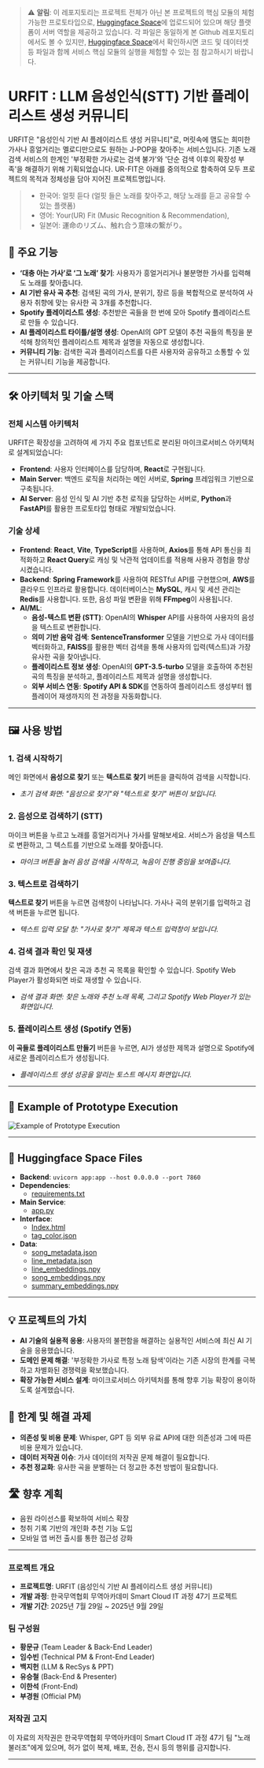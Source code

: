 > ⚠️ **알림**: 이 레포지토리는 프로젝트 전체가 아닌 본 프로젝트의 핵심 모듈의 체험 가능한 프로토타입으로, [Huggingface Space](https://huggingface.co/spaces/fairyofdata/JPOP_STT_Module/tree/main)에 업로드되어 있으며 해당 플랫폼이 서버 역할을 제공하고 있습니다. 각 파일은 동일하게 본 Github 레포지토리에서도 볼 수 있지만, [Huggingface Space](https://huggingface.co/spaces/fairyofdata/JPOP_STT_Module/tree/main)에서 확인하시면 코드 및 데이터셋 등 파일과 함께 서비스 핵심 모듈의 실행을 체험할 수 있는 점 참고하시기 바랍니다.  

# URFIT : LLM 음성인식(STT) 기반 플레이리스트 생성 커뮤니티

URFIT은 "음성인식 기반 AI 플레이리스트 생성 커뮤니티"로, 머릿속에 맴도는 희미한 가사나 흥얼거리는 멜로디만으로도 원하는 J-POP을 찾아주는 서비스입니다. 기존 노래 검색 서비스의 한계인 '부정확한 가사로는 검색 불가'와 '단순 검색 이후의 확장성 부족'을 해결하기 위해 기획되었습니다. UR-FIT은 아래를 중의적으로 함축하여 모두 프로젝트의 목적과 정체성을 담아 지어진 프로젝트명입니다. 
>  * 한국어: 얼핏 듣다 (얼핏 들은 노래를 찾아주고, 해당 노래를 듣고 공유할 수 있는 플랫폼)
>  * 영어: Your(UR) Fit (Music Recognition & Recommendation),
>  * 일본어: 運命のリズム、触れ合う意味の繋がり。

## 🎵 주요 기능

  * **‘대충 아는 가사’로 ‘그 노래’ 찾기**: 사용자가 흥얼거리거나 불분명한 가사를 입력해도 노래를 찾아줍니다.
  * **AI 기반 유사 곡 추천**: 검색된 곡의 가사, 분위기, 장르 등을 복합적으로 분석하여 사용자 취향에 맞는 유사한 곡 3개를 추천합니다.
  * **Spotify 플레이리스트 생성**: 추천받은 곡들을 한 번에 모아 Spotify 플레이리스트로 만들 수 있습니다.
  * **AI 플레이리스트 타이틀/설명 생성**: OpenAI의 GPT 모델이 추천 곡들의 특징을 분석해 창의적인 플레이리스트 제목과 설명을 자동으로 생성합니다.
  * **커뮤니티 기능**: 검색한 곡과 플레이리스트를 다른 사용자와 공유하고 소통할 수 있는 커뮤니티 기능을 제공합니다.

-----

## 🛠 아키텍처 및 기술 스택

### 전체 시스템 아키텍처

URFIT은 확장성을 고려하여 세 가지 주요 컴포넌트로 분리된 마이크로서비스 아키텍처로 설계되었습니다:

  * **Frontend**: 사용자 인터페이스를 담당하며, **React**로 구현됩니다.
  * **Main Server**: 백엔드 로직을 처리하는 메인 서버로, **Spring** 프레임워크 기반으로 구축됩니다.
  * **AI Server**: 음성 인식 및 AI 기반 추천 로직을 담당하는 서버로, **Python**과 **FastAPI**를 활용한 프로토타입 형태로 개발되었습니다.

### 기술 상세

  * **Frontend**: **React**, **Vite**, **TypeScript**를 사용하며, **Axios**를 통해 API 통신을 최적화하고 **React Query**로 캐싱 및 낙관적 업데이트를 적용해 사용자 경험을 향상시켰습니다.
  * **Backend**: **Spring Framework**를 사용하여 RESTful API를 구현했으며, **AWS**를 클라우드 인프라로 활용합니다. 데이터베이스는 **MySQL**, 캐시 및 세션 관리는 **Redis**를 사용합니다. 또한, 음성 파일 변환을 위해 **FFmpeg**이 사용됩니다.
  * **AI/ML**:
      * **음성-텍스트 변환 (STT)**: OpenAI의 **Whisper** API를 사용하여 사용자의 음성을 텍스트로 변환합니다.
      * **의미 기반 음악 검색**: **SentenceTransformer** 모델을 기반으로 가사 데이터를 벡터화하고, **FAISS**를 활용한 벡터 검색을 통해 사용자의 입력(텍스트)과 가장 유사한 곡을 찾아냅니다.
      * **플레이리스트 정보 생성**: OpenAI의 **GPT-3.5-turbo** 모델을 호출하여 추천된 곡의 특징을 분석하고, 플레이리스트 제목과 설명을 생성합니다.
      * **외부 서비스 연동**: **Spotify API & SDK**를 연동하여 플레이리스트 생성부터 웹 플레이어 재생까지의 전 과정을 자동화합니다.

-----

## 🖼️ 사용 방법

### 1\. 검색 시작하기

메인 화면에서 **음성으로 찾기** 또는 **텍스트로 찾기** 버튼을 클릭하여 검색을 시작합니다.
 * *초기 검색 화면: "음성으로 찾기"와 "텍스트로 찾기" 버튼이 보입니다.*

### 2\. 음성으로 검색하기 (STT)

마이크 버튼을 누르고 노래를 흥얼거리거나 가사를 말해보세요. 서비스가 음성을 텍스트로 변환하고, 그 텍스트를 기반으로 노래를 찾아줍니다.
 * *마이크 버튼을 눌러 음성 검색을 시작하고, 녹음이 진행 중임을 보여줍니다.*

### 3\. 텍스트로 검색하기

**텍스트로 찾기** 버튼을 누르면 검색창이 나타납니다. 가사나 곡의 분위기를 입력하고 검색 버튼을 누르면 됩니다.
 * *텍스트 입력 모달 창: "가사로 찾기" 제목과 텍스트 입력창이 보입니다.*

### 4\. 검색 결과 확인 및 재생

검색 결과 화면에서 찾은 곡과 추천 곡 목록을 확인할 수 있습니다. Spotify Web Player가 활성화되면 바로 재생할 수 있습니다.
 * *검색 결과 화면: 찾은 노래와 추천 노래 목록, 그리고 Spotify Web Player가 있는 화면입니다.*

### 5\. 플레이리스트 생성 (Spotify 연동)

**이 곡들로 플레이리스트 만들기** 버튼을 누르면, AI가 생성한 제목과 설명으로 Spotify에 새로운 플레이리스트가 생성됩니다.
 * *플레이리스트 생성 성공을 알리는 토스트 메시지 화면입니다.*


-----

## 🔰 Example of Prototype Execution

![Example of Prototype Execution](Sample.png)

-----

## 🤗 Huggingface Space Files

  * **Backend**: `uvicorn app:app --host 0.0.0.0 --port 7860`
  * **Dependencies**:
      * [requirements.txt](https://huggingface.co/spaces/fairyofdata/JPOP_STT_Module/blob/main/requirements.txt)
  * **Main Service**:
      * [app.py](https://huggingface.co/spaces/fairyofdata/JPOP_STT_Module/blob/main/app.py)
  * **Interface**:
      * [Index.html](https://huggingface.co/spaces/fairyofdata/JPOP_STT_Module/blob/main/static/index.html)
      * [tag_color.json](https://huggingface.co/spaces/fairyofdata/JPOP_STT_Module/blob/main/static/tag_colors.json)
  * **Data**:
      * [song_metadata.json](https://huggingface.co/spaces/fairyofdata/JPOP_STT_Module/blob/main/song_metadata.json)
      * [line_metadata.json](https://huggingface.co/spaces/fairyofdata/JPOP_STT_Module/blob/main/line_metadata.json)
      * [line_embeddings.npy](https://huggingface.co/spaces/fairyofdata/JPOP_STT_Module/blob/main/line_embeddings.npy)
      * [song_embeddings.npy](https://huggingface.co/spaces/fairyofdata/JPOP_STT_Module/blob/main/song_embeddings.npy)
      * [summary_embeddings.npy](https://huggingface.co/spaces/fairyofdata/JPOP_STT_Module/blob/main/summary_embeddings.npy)

-----

## 💡 프로젝트의 가치

  * **AI 기술의 실용적 응용**: 사용자의 불편함을 해결하는 실용적인 서비스에 최신 AI 기술을 응용했습니다.
  * **도메인 문제 해결**: '부정확한 가사로 특정 노래 탐색'이라는 기존 시장의 한계를 극복하고 차별화된 경쟁력을 확보했습니다.
  * **확장 가능한 서비스 설계**: 마이크로서비스 아키텍처를 통해 향후 기능 확장이 용이하도록 설계했습니다.

## 📌 한계 및 해결 과제

  * **의존성 및 비용 문제**: Whisper, GPT 등 외부 유료 API에 대한 의존성과 그에 따른 비용 문제가 있습니다.
  * **데이터 저작권 이슈**: 가사 데이터의 저작권 문제 해결이 필요합니다.
  * **추천 정교화**: 유사한 곡을 분별하는 더 정교한 추천 방법이 필요합니다.

## 🛣️ 향후 계획

  * 음원 라이선스를 확보하여 서비스 확장
  * 청취 기록 기반의 개인화 추천 기능 도입
  * 모바일 앱 버전 출시를 통한 접근성 강화

-----

### 프로젝트 개요

* **프로젝트명**: URFIT (음성인식 기반 AI 플레이리스트 생성 커뮤니티)
* **개발 과정**: 한국무역협회 무역아카데미 Smart Cloud IT 과정 47기 프로젝트
* **개발 기간**: 2025년 7월 29일 ~ 2025년 9월 29일

### 팀 구성원

* **황문규** (Team Leader & Back-End Leader)
* **임수빈** (Technical PM & Front-End Leader)
* **백지헌** (LLM & RecSys & PPT)
* **유승철** (Back-End & Presenter)
* **이한석** (Front-End)
* **부경원** (Official PM)
  
### 저작권 고지

이 자료의 저작권은 한국무역협회 무역아카데미 Smart Cloud IT 과정 47기 팀 "노래불러조"에게 있으며, 허가 없이 복제, 배포, 전송, 전시 등의 행위를 금지합니다.

-----
